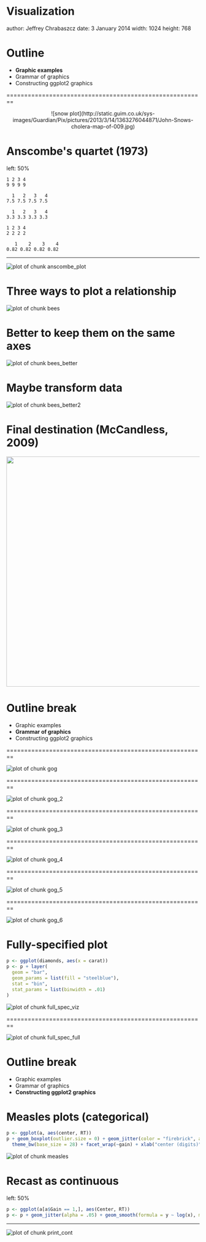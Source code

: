 <script type="text/javascript"
       src="http://cdn.mathjax.org/mathjax/latest/MathJax.js?config=TeX-AMS-MML_HTMLorMML">
</script>
<script type="text/x-mathjax-config">
 MathJax.Hub.Config({
   tex2jax: {inlineMath: [['$','$'], ['\\(','\\)']]}
 });
</script>

Visualization
========================================================
author: Jeffrey Chrabaszcz
date: 3 January 2014
width: 1024
height: 768




Outline
========================================================

- **Graphic examples**
- Grammar of graphics
- Constructing ggplot2 graphics

========================================================

<center>![snow plot](http://static.guim.co.uk/sys-images/Guardian/Pix/pictures/2013/3/14/1363276044871/John-Snows-cholera-map-of-009.jpg)</center>

Anscombe's quartet (1973)
========================================================
left: 50%


```
1 2 3 4 
9 9 9 9 
```

```
  1   2   3   4 
7.5 7.5 7.5 7.5 
```

```
  1   2   3   4 
3.3 3.3 3.3 3.3 
```

```
1 2 3 4 
2 2 2 2 
```

```
   1    2    3    4 
0.82 0.82 0.82 0.82 
```


***

<img src="Lecture02-figure/anscombe_plot.png" title="plot of chunk anscombe_plot" alt="plot of chunk anscombe_plot" style="display: block; margin: auto;" />


Three ways to plot a relationship
========================================================

<img src="Lecture02-figure/bees.png" title="plot of chunk bees" alt="plot of chunk bees" style="display: block; margin: auto;" />


Better to keep them on the same axes
========================================================

<img src="Lecture02-figure/bees_better.png" title="plot of chunk bees_better" alt="plot of chunk bees_better" style="display: block; margin: auto;" />


Maybe transform data
========================================================

<img src="Lecture02-figure/bees_better2.png" title="plot of chunk bees_better2" alt="plot of chunk bees_better2" style="display: block; margin: auto;" />


Final destination (McCandless, 2009)
========================================================

<center>
  <img src="http://s3files.core77.com/blog/images/final_destinations.jpg" height="600px" width="800px" />
</center>

Outline break
========================================================

- Graphic examples
- **Grammar of graphics**
- Constructing ggplot2 graphics

========================================================

<img src="Lecture02-figure/gog.png" title="plot of chunk gog" alt="plot of chunk gog" style="display: block; margin: auto;" />


========================================================

<img src="Lecture02-figure/gog_2.png" title="plot of chunk gog_2" alt="plot of chunk gog_2" style="display: block; margin: auto;" />


========================================================

<img src="Lecture02-figure/gog_3.png" title="plot of chunk gog_3" alt="plot of chunk gog_3" style="display: block; margin: auto;" />


========================================================

<img src="Lecture02-figure/gog_4.png" title="plot of chunk gog_4" alt="plot of chunk gog_4" style="display: block; margin: auto;" />


========================================================

<img src="Lecture02-figure/gog_5.png" title="plot of chunk gog_5" alt="plot of chunk gog_5" style="display: block; margin: auto;" />


========================================================

<img src="Lecture02-figure/gog_6.png" title="plot of chunk gog_6" alt="plot of chunk gog_6" style="display: block; margin: auto;" />


Fully-specified plot
========================================================


```r
p <- ggplot(diamonds, aes(x = carat))
p <- p + layer(
  geom = "bar",
  geom_params = list(fill = "steelblue"),
  stat = "bin",
  stat_params = list(binwidth = .01)
)
```


<img src="Lecture02-figure/full_spec_viz.png" title="plot of chunk full_spec_viz" alt="plot of chunk full_spec_viz" style="display: block; margin: auto;" />


========================================================

<img src="Lecture02-figure/full_spec_full.png" title="plot of chunk full_spec_full" alt="plot of chunk full_spec_full" style="display: block; margin: auto;" />


Outline break
========================================================

- Graphic examples
- Grammar of graphics
- **Constructing ggplot2 graphics**

Measles plots (categorical)
========================================================





```r
p <- ggplot(a, aes(center, RT))
p + geom_boxplot(outlier.size = 0) + geom_jitter(color = "firebrick", alpha = .05) +
  theme_bw(base_size = 28) + facet_wrap(~gain) + xlab("center (digits)") + ylab("rt (ms)") + ylim(c(0,6000))
```

<img src="Lecture02-figure/measles.png" title="plot of chunk measles" alt="plot of chunk measles" style="display: block; margin: auto;" />


Recast as continuous
========================================================
left: 50%


```r
p <- ggplot(a[a$Gain == 1,], aes(Center, RT))
p <- p + geom_jitter(alpha = .05) + geom_smooth(formula = y ~ log(x), method = "lm", se = FALSE, aes(group = Subj), color = alpha("blue", .3)) + ylim(c(0, 6000)) + geom_smooth(formula = y ~ log(x), method = "lm", color = "firebrick", se = FALSE, size = 1.2) + theme_bw(base_size = 24)
```


***

<img src="Lecture02-figure/print_cont.png" title="plot of chunk print_cont" alt="plot of chunk print_cont" style="display: block; margin: auto;" />

